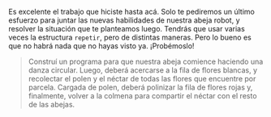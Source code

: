 <gs-attire
  attire-url="https://raw.githubusercontent.com/MumukiProject/mumuki-guia-gobstones-practica-repeticion-simple-kids/master/assets/attires/config.json">
</gs-attire>
<gs-toolbox toolbox-url="https://raw.githubusercontent.com/MumukiProject/mumuki-guia-gobstones-practica-repeticion-simple-kids/master/assets/toolbox_1553782441764.xml"></gs-toolbox>

Es excelente el trabajo que hiciste hasta acá. Solo te pediremos un último esfuerzo para juntar las nuevas habilidades de nuestra abeja robot, y resolver la situación que te planteamos luego. Tendrás que usar varias veces la estructura `repetir`, pero de distintas maneras. Pero lo bueno es que no habrá nada que no hayas visto ya. ¡Probémoslo! 

> Construí un programa para que nuestra abeja comience haciendo una danza circular. Luego, deberá acercarse a la fila de flores blancas, y recolectar el polen y el néctar de todas las flores que encuentre por parcela. Cargada de polen, deberá polinizar la fila de flores rojas y, finalmente, volver a la colmena para compartir el néctar con el resto de las abejas.
